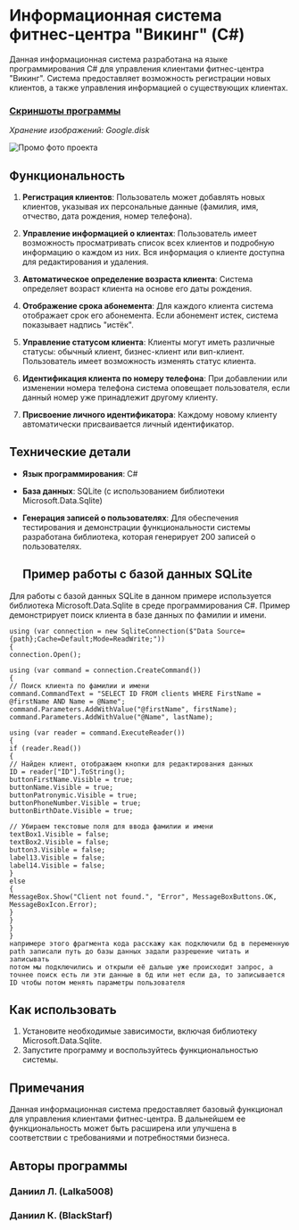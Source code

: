 # Информационная система фитнес-центра "Викинг" (C#)

Данная информационная система разработана на языке программирования C# для управления клиентами фитнес-центра "Викинг". Система предоставляет возможность регистрации новых клиентов, а также управления информацией о существующих клиентах.

### [Скриншоты программы](https://drive.google.com/drive/folders/1QOe6kp1X1rJuNa24Fia6LdjJsKU60qCi?usp=sharing)
*Хранение изображений: Google.disk*

 ![Промо фото проекта](https://i.postimg.cc/mrqXQHrx/image.png)

## Функциональность

1. **Регистрация клиентов**: Пользователь может добавлять новых клиентов, указывая их персональные данные (фамилия, имя, отчество, дата рождения, номер телефона).

2. **Управление информацией о клиентах**: Пользователь имеет возможность просматривать список всех клиентов и подробную информацию о каждом из них. Вся информация о клиенте доступна для редактирования и удаления.

3. **Автоматическое определение возраста клиента**: Система определяет возраст клиента на основе его даты рождения.

4. **Отображение срока абонемента**: Для каждого клиента система отображает срок его абонемента. Если абонемент истек, система показывает надпись "истёк".

5. **Управление статусом клиента**: Клиенты могут иметь различные статусы: обычный клиент, бизнес-клиент или вип-клиент. Пользователь имеет возможность изменять статус клиента.

6. **Идентификация клиента по номеру телефона**: При добавлении или изменении номера телефона система оповещает пользователя, если данный номер уже принадлежит другому клиенту.

7. **Присвоение личного идентификатора**: Каждому новому клиенту автоматически присваивается личный идентификатор.

## Технические детали

- **Язык программирования**: C#
- **База данных**: SQLite (с использованием библиотеки Microsoft.Data.Sqlite)
- **Генерация записей о пользователях**: Для обеспечения тестирования и демонстрации функциональности системы разработана библиотека, которая генерирует 200 записей о пользователях.

  ## Пример работы с базой данных SQLite

Для работы с базой данных SQLite в данном примере используется библиотека Microsoft.Data.Sqlite в среде программирования C#. Пример демонстрирует поиск клиента в базе данных по фамилии и имени.

```
using (var connection = new SqliteConnection($"Data Source={path};Cache=Default;Mode=ReadWrite;"))
{
connection.Open();

using (var command = connection.CreateCommand())
{
// Поиск клиента по фамилии и имени
command.CommandText = "SELECT ID FROM clients WHERE FirstName = @firstName AND Name = @Name";
command.Parameters.AddWithValue("@firstName", firstName);
command.Parameters.AddWithValue("@Name", lastName);

using (var reader = command.ExecuteReader())
{
if (reader.Read())
{
// Найден клиент, отображаем кнопки для редактирования данных
ID = reader["ID"].ToString();
buttonFirstName.Visible = true;
buttonName.Visible = true;
buttonPatronymic.Visible = true;
buttonPhoneNumber.Visible = true;
buttonBirthDate.Visible = true;

// Убираем текстовые поля для ввода фамилии и имени
textBox1.Visible = false;
textBox2.Visible = false;
button3.Visible = false;
label13.Visible = false;
label14.Visible = false;
}
else
{
MessageBox.Show("Client not found.", "Error", MessageBoxButtons.OK, MessageBoxIcon.Error);
}
}
}
}
напримере этого фрагмента кода расскажу как подключили бд в переменную path записали путь до базы данных задали разрешение читать и записывать
потом мы подключились и открыли её дальше уже происходит запрос, а точнее поиск есть ли эти данные в бд или нет если да, то записывается ID чтобы потом менять параметры пользователя
```
## Как использовать

1. Установите необходимые зависимости, включая библиотеку Microsoft.Data.Sqlite.
2. Запустите программу и воспользуйтесь функциональностью системы.

## Примечания

Данная информационная система предоставляет базовый функционал для управления клиентами фитнес-центра. В дальнейшем ее функциональность может быть расширена или улучшена в соответствии с требованиями и потребностями бизнеса.

## Авторы программы

### Даниил Л. (Lalka5008)
### Даниил К. (BlackStarf)
